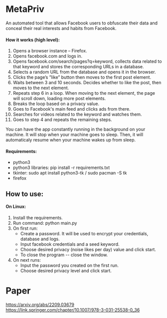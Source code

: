 # MetaPriv
An automated tool that allows Facebook users to obfuscate their data and conceal their real interests and habits from Facebook.

#### How it works (high level):
1. Opens a browser instance – Firefox.
2. Opens facebook.com and logs in.
3. Opens facebook.com/search/pages?q=keyword, collects data related to that keyword and stores the corresponding URLs in a database.
4. Selects a random URL from the database and opens it in the browser.
5. Clicks the page’s ”like” button then moves to the first post element.
6. Waits between 3 and 10 seconds. Decides whether to like the post, then moves to the next element.
7. Repeats step 6 in a loop. When moving to the next element, the page will scroll down, loading more post elements.
8. Breaks the loop based on a privacy value.
9. Goes to Facebook's main feed and clicks ads from there.
10. Searches for videos related to the keyword and watches them.
11. Goes to step 4 and repeats the remaining steps.

You can have the app constantly running in the background on your machine. It will stop when your machine goes to sleep. Then, it will automaticaly resume when your machine wakes up from sleep.

#### Requirements:
- python3
- python3 libraries: pip install -r requirements.txt
- tkinter: sudo apt install python3-tk / sudo pacman -S tk
- firefox

## How to use:
#### On Linux:
1. Install the requirements.
2. Run command: python main.py
3. On first run: 
	- Create a password. It will be used to encrypt your credentials, database and logs.
	- Input facebook credentials and a seed keyword.
	- Choose desired privacy (noise likes per day) value and click start.
	- To close the program -- close the window.
4. On next runs:
	- Input the password you created on the first run.
	- Choose desired privacy level and click start.

# Paper
https://arxiv.org/abs/2209.03679
https://link.springer.com/chapter/10.1007/978-3-031-25538-0_36
